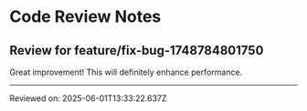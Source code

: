 # Code Review Notes

## Review for feature/fix-bug-1748784801750

Great improvement! This will definitely enhance performance.

---
Reviewed on: 2025-06-01T13:33:22.637Z